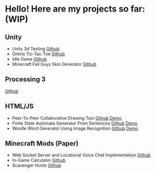 # Hello! Here are my projects so far: (WIP)

## Unity
* Unity 3d Testing [Github](https://github.com/Awie100/un3dtest)
* Online Tic-Tac-Toe [Github](https://github.com/Awie100/TTT)
* Idle Game [Github](https://github.com/Awie100/Idle0)
* Minecraft Fall Guys Skin Generator [Github](https://github.com/Awie100/MCSkin)

## Processing 3
[Github](https://github.com/Awie100/Processing3-Projects)

## HTML/JS
* Peer-To-Peer Collaborative Drawing Tool [Github](https://github.com/Awie100/DrawTogether) [Demo](https://awie100.github.io/DrawTogether/)
* Finite State Automata Generator From Sentences [Github](https://github.com/Awie100/FiniteState) [Demo](https://awie100.github.io/FiniteState/)
* Wordle Word Generator Using Image Recognition [Github](https://github.com/Awie100/SquabbleHax) [Demo](https://awie100.github.io/SquabbleHax/)

## Minecraft Mods (Paper)
* Web Socket Server and Locational Voice Chat Implementation [Github](https://github.com/Awie100/WebsocketServer)
* In-Game Calculator [Github](https://github.com/Awie100/StackCalc)
* Scavenger Hunts [Github](https://github.com/Awie100/scavengerHuntPlugin)
